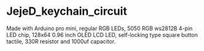 # JejeD_keychain_circuit
Made with Arduino pro mini, regular RGB LEDs, 5050 RGB ws2812B 4-pin LED chip, 128x64 0.96 inch OLED LCD LED, self-locking type square button tactile, 330R resistor and 1000uf capacitor.
